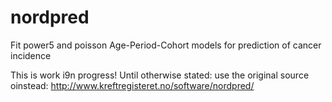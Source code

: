 nordpred
========

Fit power5 and poisson Age-Period-Cohort models for prediction of cancer incidence

This is work i9n progress!
Until otherwise stated: use the original source oinstead:
http://www.kreftregisteret.no/software/nordpred/
